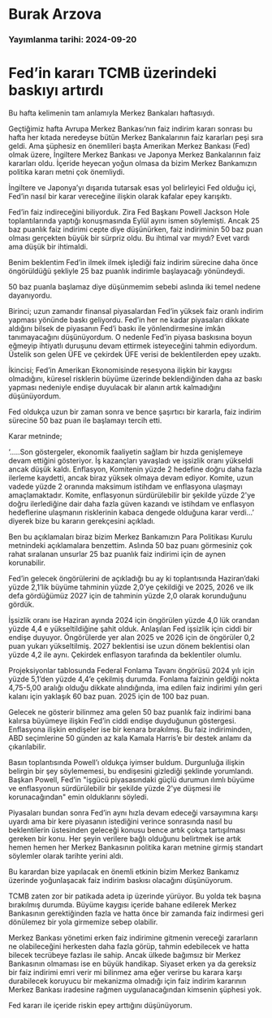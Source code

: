 # Burak Arzova

### Yayımlanma tarihi: 2024-09-20

# Fed’in kararı TCMB üzerindeki baskıyı artırdı

Bu hafta kelimenin tam anlamıyla Merkez Bankaları haftasıydı.

Geçtiğimiz hafta Avrupa Merkez Bankası’nın faiz indirim kararı sonrası bu hafta her kıtada neredeyse bütün Merkez Bankalarının faiz kararları peşi sıra geldi. Ama şüphesiz en önemlileri başta Amerikan Merkez Bankası (Fed) olmak üzere, İngiltere Merkez Bankası ve Japonya Merkez Bankalarının faiz kararları oldu. İçeride heyecan yoğun olmasa da bizim Merkez Bankamızın politika kararı metni çok önemliydi.

İngiltere ve Japonya’yı dışarıda tutarsak esas yol belirleyici Fed olduğu içi, Fed’in nasıl bir karar vereceğine ilişkin olarak kafalar epey karışıktı.

Fed’in faiz indireceğini biliyorduk. Zira Fed Başkanı Powell Jackson Hole toplantılarında yaptığı konuşmasında Eylül ayını ismen söylemişti. Ancak 25 baz puanlık faiz indirimi cepte diye düşünürken, faiz indiriminin 50 baz puan olması gerçekten büyük bir sürpriz oldu. Bu ihtimal var mıydı? Evet vardı ama düşük bir ihtimaldi.

Benim beklentim Fed’in ilmek ilmek işlediği faiz indirim sürecine daha önce öngörüldüğü şekliyle 25 baz puanlık indirimle başlayacağı yönündeydi.

50 baz puanla başlamaz diye düşünmemim sebebi aslında iki temel nedene dayanıyordu.

Birinci; uzun zamandır finansal piyasalardan Fed’in yüksek faiz oranlı indirim yapması yönünde baskı geliyordu. Fed’in her ne kadar piyasaları dikkate aldığını bilsek de piyasanın Fed’i baskı ile yönlendirmesine imkân tanımayacağını düşünüyordum. O nedenle Fed’in piyasa baskısına boyun eğmeyip ihtiyatlı duruşunu devam ettirmek isteyeceğini tahmin ediyordum. Üstelik son gelen ÜFE ve çekirdek ÜFE verisi de beklentilerden epey uzaktı.

İkincisi; Fed’in Amerikan Ekonomisinde resesyona ilişkin bir kaygısı olmadığını, küresel risklerin büyüme üzerinde beklendiğinden daha az baskı yapması nedeniyle endişe duyulacak bir alanın artık kalmadığını düşünüyordum.

Fed oldukça uzun bir zaman sonra ve bence şaşırtıcı bir kararla, faiz indirim sürecine 50 baz puan ile başlamayı tercih etti.

Karar metninde;

‘…..Son göstergeler, ekonomik faaliyetin sağlam bir hızda genişlemeye devam ettiğini gösteriyor. İş kazançları yavaşladı ve işsizlik oranı yükseldi ancak düşük kaldı. Enflasyon, Komitenin yüzde 2 hedefine doğru daha fazla ilerleme kaydetti, ancak biraz yüksek olmaya devam ediyor. Komite, uzun vadede yüzde 2 oranında maksimum istihdam ve enflasyona ulaşmayı amaçlamaktadır. Komite, enflasyonun sürdürülebilir bir şekilde yüzde 2'ye doğru ilerlediğine dair daha fazla güven kazandı ve istihdam ve enflasyon hedeflerine ulaşmanın risklerinin kabaca dengede olduğuna karar verdi…’ diyerek bize bu kararın gerekçesini açıkladı.

Ben bu açıklamaları biraz bizim Merkez Bankamızın Para Politikası Kurulu metnindeki açıklamalara benzettim. Aslında 50 baz puanı görmesiniz çok rahat sıralanan unsurlar 25 baz puanlık faiz indirimi için de aynen korunabilir.

Fed’in gelecek öngörülerini de açıkladığı bu ay ki toplantısında Haziran’daki yüzde 2,1’lik büyüme tahminin yüzde 2,0’ye çekildiği ve 2025, 2026 ve ilk defa gördüğümüz 2027 için de tahminin yüzde 2,0 olarak korunduğunu gördük.

İşsizlik oranı ise Haziran ayında 2024 için öngörülen yüzde 4,0 lük orandan yüzde 4,4 e yükseltildiğine şahit olduk. Anlaşılan Fed işsizlik için ciddi bir endişe duyuyor. Öngörülerde yer alan 2025 ve 2026 için de öngörüler 0,2 puan yukarı yükseltilmiş. 2027 beklentisi ise uzun dönem beklentisi olan yüzde 4,2 ile aynı. Çekirdek enflasyon tarafında da beklentiler olumlu.

Projeksiyonlar tablosunda Federal Fonlama Tavanı öngörüsü 2024 yılı için yüzde 5,1’den yüzde 4,4’e çekilmiş durumda. Fonlama faizinin geldiği nokta 4,75-5,00 aralığı olduğu dikkate alındığında, ima edilen faiz indirimi yılın geri kalanı için yaklaşık 60 baz puan. 2025 için de 100 baz puan.

Gelecek ne gösterir bilinmez ama gelen 50 baz puanlık faiz indirimi bana kalırsa büyümeye ilişkin Fed’in ciddi endişe duyduğunun göstergesi. Enflasyona ilişkin endişeler ise bir kenara bırakılmış. Bu faiz indiriminden, ABD seçimlerine 50 günden az kala Kamala Harris’e bir destek anlamı da çıkarılabilir.

Basın toplantısında Powell’ı oldukça iyimser buldum. Durgunluğa ilişkin belirgin bir şey söylememesi, bu endişesini gizlediği şeklinde yorumlandı. Başkan Powell, Fed’in "işgücü piyasasındaki güçlü durumun ılımlı büyüme ve enflasyonun sürdürülebilir bir şekilde yüzde 2'ye düşmesi ile korunacağından" emin olduklarını söyledi.

Piyasaları bundan sonra Fed’in aynı hızla devam edeceği varsayımına karşı uyardı ama bir kere piyasanın istediğini verince sonrasında nasıl bu beklentilerin üstesinden geleceği konusu bence artık çokça tartışılması gereken bir konu. Her şeyin verilere bağlı olduğunu belirtmek ise artık hemen hemen her Merkez Bankasının politika kararı metnine girmiş standart söylemler olarak tarihte yerini aldı.

Bu karardan bize yapılacak en önemli etkinin bizim Merkez Bankamız üzerinde yoğunlaşacak faiz indirim baskısı olacağını düşünüyorum.

TCMB zaten zor bir patikada adeta ip üzerinde yürüyor. Bu yolda tek başına bırakılmış durumda. Büyüme kaygısı içeride bahane edilerek Merkez Bankasının gerektiğinden fazla ve hatta önce bir zamanda faiz indirmesi geri dönülemez bir yola girmemize sebep olabilir.

Merkez Bankası yönetimi erken faiz indirimine gitmenin vereceği zararların ne olabileceğini herkesten daha fazla görüp, tahmin edebilecek ve hatta bilecek tecrübeye fazlası ile sahip. Ancak ülkede bağımsız bir Merkez Bankasının olmaması ise en büyük handikap. Siyaset erken ya da gereksiz bir faiz indirimi emri verir mi bilinmez ama eğer verirse bu karara karşı durabilecek koruyucu bir mekanizma olmadığı için faiz indirim kararının Merkez Bankası iradesine rağmen uygulanacağından kimsenin şüphesi yok.

Fed kararı ile içeride riskin epey arttığını düşünüyorum.























